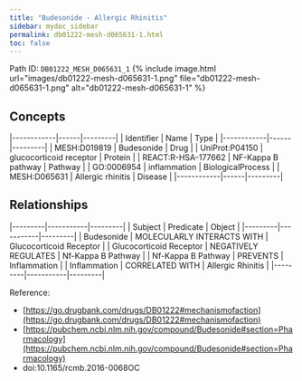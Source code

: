 ```yaml
---
title: "Budesonide - Allergic Rhinitis"
sidebar: mydoc_sidebar
permalink: db01222-mesh-d065631-1.html
toc: false 
---
```



Path ID: `DB01222_MESH_D065631_1`
{% include image.html url="images/db01222-mesh-d065631-1.png" file="db01222-mesh-d065631-1.png" alt="db01222-mesh-d065631-1" %}

## Concepts

|------------|------|---------|
| Identifier | Name | Type    |
|------------|------|---------|
| MESH:D019819 | Budesonide | Drug |
| UniProt:P04150 | glucocorticoid receptor | Protein |
| REACT:R-HSA-177662 | NF-Kappa B pathway | Pathway |
| GO:0006954 | inflammation | BiologicalProcess |
| MESH:D065631 | Allergic rhinitis | Disease |
|------------|------|---------|

## Relationships

|---------|-----------|---------|
| Subject | Predicate | Object  |
|---------|-----------|---------|
| Budesonide | MOLECULARLY INTERACTS WITH | Glucocorticoid Receptor |
| Glucocorticoid Receptor | NEGATIVELY REGULATES | Nf-Kappa B Pathway |
| Nf-Kappa B Pathway | PREVENTS | Inflammation |
| Inflammation | CORRELATED WITH | Allergic Rhinitis |
|---------|-----------|---------|

Reference: 
  - [https://go.drugbank.com/drugs/DB01222#mechanismofaction](https://go.drugbank.com/drugs/DB01222#mechanismofaction)
  - [https://pubchem.ncbi.nlm.nih.gov/compound/Budesonide#section=Pharmacology](https://pubchem.ncbi.nlm.nih.gov/compound/Budesonide#section=Pharmacology)
  - doi:10.1165/rcmb.2016-0068OC
